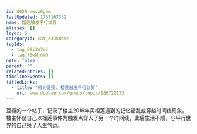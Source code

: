 ```yaml
---
id: 0928-mwsz0gbm
lastUpdated: 1757167352
name: 榴莲触发平行世界
aliases: []
layer: 5
categoryId: cat_X3JSNomc
tagIds:
  - tag_E9i3A7eJ
  - tag_fSwNjnwQ
nsfw: false
parent: ""
relatedEntries: []
timelineEvents: []
titledLinks:
  - title: "相关链接: 榴莲触发平行世界"
    url: www.douban.com/group/topic/186720133
---
```


豆瓣的一个帖子，记录了楼主2016年买榴莲遇到的记忆错乱或穿越时间线现象。楼主怀疑自己以榴莲事件为触发点穿入了另一个时间线，此后生活不顺，与平行世界的自己换了人生气运。